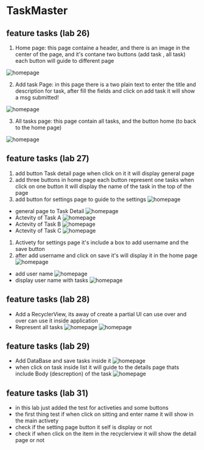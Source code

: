 # TaskMaster

## feature tasks (lab 26)

1. Home page: this page containe a header, and there is an image in the center of the page, and it's contane two buttons (add task , all task) each button will guide to different page

![homepage](./ScreenShots/Capture1.PNG)



2. Add task Page: in this page there is a two plain text to enter the title and description for task, after fill the fields and click on add task it will show a msg submitted!

![homepage](./ScreenShots/Capture2.PNG)


3. All tasks page: this page contain all tasks, and the button home (to back to the home page)

![homepage](./ScreenShots/Capture3.PNG)



## feature tasks (lab 27)

1. add button Task detail page when click on it it will display general page 
2. add three buttons in home page each button represent one tasks when click on one button it will display the name of the task in the top of the page 
3. add button for settings page to guide to the settings
![homepage](./ScreenShots/Capture1-2.PNG)

- general page to  Task Detail 
![homepage](./ScreenShots/Capture2-2.PNG)
- Actevity of Task A
![homepage](./ScreenShots/Capture3-2.PNG)
- Actevity of Task B
![homepage](./ScreenShots/Capture4-2.PNG)
- Actevity of Task C
![homepage](./ScreenShots/Capture5-2.PNG)
1. Activety for settings page it's include a box to add username and the save button 
2. after add username and click on save it's will display it in the home page
![homepage](./ScreenShots/Capture6-2.PNG)
- add user name
![homepage](./ScreenShots/Capture7-2.PNG)
- display user name with tasks
![homepage](./ScreenShots/Capture8-2.PNG)


## feature tasks (lab 28)
- Add a RecyclerView, its away of create a partial UI can use over and over can use it inside application
- Represent all tasks
![homepage](./ScreenShots/lab28.PNG)
![homepage](./ScreenShots/lab28-2.PNG)


## feature tasks (lab 29)
- Add DataBase and save tasks inside it 
![homepage](./ScreenShots/lab29.PNG)
- when click on task inside list it will guide to the details page thats include Body (descreption) of the task
![homepage](./ScreenShots/lab29-2.PNG)


## feature tasks (lab 31)
- in this lab just added the test for activeties and some buttons 
- the first thing test if when click on sitting and enter name it will show in the main activety 
- check if the setting page button it self is display or not
- check if when click on the item in the recyclerview it will show the detail page or not 










